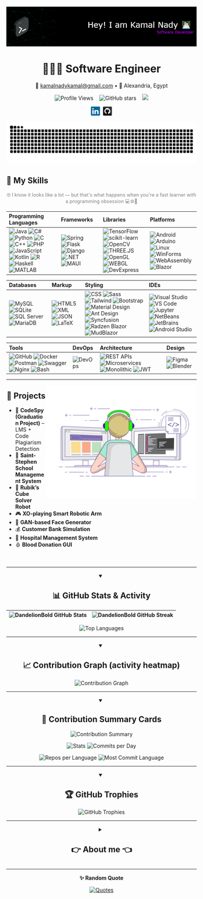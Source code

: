 [![Header](./github-header-image.png)](https://github.com/DandelionBold)
<!-- If you want the template Easy and fast to make, I generated it from https://leviarista.github.io/github-profile-header-generator/ -->

<!-- Centered Personal Info -->
<p align="center">
  <h1 align="center">🧑🏻‍💻 Software Engineer</h1>
  <p align="center">
    📧 <a href="mailto:kamalnadykamal@gmail.com">kamalnadykamal@gmail.com</a> • 
    📍 Alexandria, Egypt
  </p>
  <!-- 👀 Profile Views -->
  <p align="center">
    <img src="https://komarev.com/ghpvc/?username=DandelionBold&label=Profile%20views&color=0e75b6&style=flat" alt="Profile Views" />
    &nbsp;&nbsp;
    <img src="https://img.shields.io/github/stars/DandelionBold?style=social" alt="GitHub stars" />
    &nbsp;&nbsp;
    <img src="https://img.shields.io/github/followers/DandelionBold?style=social" />
  </p>
  <!-- <h3 align="center">ℹ️ About Me (<a href="./Kamal%20Nady%20Kamal%20CV.pdf" target="_blank">View My CV</a>)</h1> -->
  <p align="center">
    <a href="https://www.linkedin.com/in/kamal-nady"><img src="./images/linkedin.svg" width="24"/></a>&nbsp;
    <a href="https://github.com/DandelionBold"><img src="./images/github.svg" width="24"/></a>
  </p>
</p>

<!-- GitHub Snake -->
<div align="center">
  <picture>
    <source media="(prefers-color-scheme: dark)" srcset="https://raw.githubusercontent.com/DandelionBold/DandelionBold/output/github-contribution-grid-snake-dark.svg">
    <source media="(prefers-color-scheme: light)" srcset="https://raw.githubusercontent.com/DandelionBold/DandelionBold/output/github-contribution-grid-snake.svg">
    <img alt="github contribution grid snake animation" src="https://raw.githubusercontent.com/DandelionBold/DandelionBold/output/github-contribution-grid-snake.svg">
  </picture>
</div>

## 🎯 My Skills
<p align="center" style="color: gray; font-size: 0.9em;">
  🤓 I know it looks like a lot — but that's what happens when you're a fast learner with a programming obsession 💻⚙️🚀
</p>

| **Programming Languages** | **Frameworks** | **Libraries** | **Platforms** |
| :------------------------ | :------------- | :------------ | :------------ |
| ![Java](https://img.shields.io/badge/Java-007396?logo=java&logoColor=white) ![C#](https://img.shields.io/badge/C%23-239120?logo=c-sharp&logoColor=white) ![Python](https://img.shields.io/badge/Python-3776AB?logo=python&logoColor=white) ![C](https://img.shields.io/badge/C-A8B9CC?logo=c&logoColor=black) ![C++](https://img.shields.io/badge/C++-00599C?logo=c%2B%2B&logoColor=white) ![PHP](https://img.shields.io/badge/PHP-777BB4?logo=php&logoColor=white) ![JavaScript](https://img.shields.io/badge/JavaScript-F7DF1E?logo=javascript&logoColor=black) ![Kotlin](https://img.shields.io/badge/Kotlin-7F52FF?logo=kotlin&logoColor=white) ![R](https://img.shields.io/badge/R-276DC3?logo=r&logoColor=white) ![Haskell](https://img.shields.io/badge/Haskell-5D4F85?logo=haskell&logoColor=white) ![MATLAB](https://img.shields.io/badge/MATLAB-0076A8?logo=MathWorks&logoColor=white) | ![Spring](https://img.shields.io/badge/Spring-6DB33F?logo=spring&logoColor=white) ![Flask](https://img.shields.io/badge/Flask-000000?logo=flask&logoColor=white) ![Django](https://img.shields.io/badge/Django-092E20?logo=django&logoColor=white) ![.NET](https://img.shields.io/badge/.NET-512BD4?logo=dotnet&logoColor=white) ![MAUI](https://img.shields.io/badge/MAUI.NET-512BD4?logo=dotnet&logoColor=white) | ![TensorFlow](https://img.shields.io/badge/TensorFlow-FF6F00?logo=tensorflow&logoColor=white) ![scikit-learn](https://img.shields.io/badge/scikit--learn-F7931E?logo=python&logoColor=white) ![OpenCV](https://img.shields.io/badge/OpenCV-5C3EE8?logo=opencv&logoColor=white) ![THREE.JS](https://img.shields.io/badge/THREE.JS-000000?logo=three.js&logoColor=white) ![OpenGL](https://img.shields.io/badge/OpenGL-5586A4?logo=opengl&logoColor=white) ![WEBGL](https://img.shields.io/badge/WebGL-000000?logo=webgl&logoColor=white) ![DevExpress](https://img.shields.io/badge/DevExpress-0096FF?logo=devexpress&logoColor=white) | ![Android](https://img.shields.io/badge/Android-3DDC84?logo=android&logoColor=white) ![Arduino](https://img.shields.io/badge/Arduino-00979D?logo=arduino&logoColor=white) ![Linux](https://img.shields.io/badge/Linux-FCC624?logo=linux&logoColor=black) ![WinForms](https://img.shields.io/badge/WinForms-5A2D81?logo=.net&logoColor=white) ![WebAssembly](https://img.shields.io/badge/WebAssembly-654FF0?logo=webassembly&logoColor=white) ![Blazor](https://img.shields.io/badge/Blazor-512BD4?logo=blazor&logoColor=white) |

| **Databases** | **Markup** | **Styling** | **IDEs** |
| :------------ | :--------- | :---------- | :------- |
| ![MySQL](https://img.shields.io/badge/MySQL-4479A1?logo=mysql&logoColor=white) ![SQLite](https://img.shields.io/badge/SQLite-003B57?logo=sqlite&logoColor=white) ![SQL Server](https://img.shields.io/badge/SQL%20Server-CC2927?logo=microsoftsqlserver&logoColor=white) ![MariaDB](https://img.shields.io/badge/MariaDB-003545?logo=mariadb&logoColor=white) | ![HTML5](https://img.shields.io/badge/HTML5-E34F26?logo=html5&logoColor=white) ![XML](https://img.shields.io/badge/XML-000000?logo=xml&logoColor=white) ![JSON](https://img.shields.io/badge/JSON-000000?logo=json&logoColor=white) ![LaTeX](https://img.shields.io/badge/LaTeX-008080?logo=latex&logoColor=white) | ![CSS](https://img.shields.io/badge/CSS-1572B6?logo=css3&logoColor=white) ![Sass](https://img.shields.io/badge/Sass-CC6699?logo=sass&logoColor=white) ![Tailwind](https://img.shields.io/badge/Tailwind-38B2AC?logo=tailwindcss&logoColor=white) ![Bootstrap](https://img.shields.io/badge/Bootstrap-563D7C?logo=bootstrap&logoColor=white) ![Material Design](https://img.shields.io/badge/Material%20Design-0081CB?logo=material-design&logoColor=white) ![Ant Design](https://img.shields.io/badge/Ant%20Design-0170FE?logo=ant-design&logoColor=white) ![Syncfusion](https://img.shields.io/badge/Syncfusion-00BDF6?logo=syncfusion&logoColor=white) ![Radzen Blazor](https://img.shields.io/badge/Radzen-Blazor-512BD4?logo=blazor&logoColor=white) ![MudBlazor](https://img.shields.io/badge/MudBlazor-512BD4?logo=blazor&logoColor=white) | ![Visual Studio](https://img.shields.io/badge/Visual%20Studio-5C2D91?logo=visual-studio&logoColor=white) ![VS Code](https://img.shields.io/badge/VS%20Code-007ACC?logo=visual-studio-code&logoColor=white) ![Jupyter](https://img.shields.io/badge/Jupyter-FF9A00?logo=jupyter&logoColor=white) ![NetBeans](https://img.shields.io/badge/NetBeans-1C6EAF?logo=netbeans&logoColor=white) ![JetBrains](https://img.shields.io/badge/JetBrains-000000?logo=jetbrains&logoColor=white) ![Android Studio](https://img.shields.io/badge/Android%20Studio-3DDC84?logo=android-studio&logoColor=white) |

| **Tools** | **DevOps** | **Architecture** | **Design** |
| :--------| :----------| :---------------- | :--------- |
| ![GitHub](https://img.shields.io/badge/GitHub-181717?logo=github&logoColor=white) ![Docker](https://img.shields.io/badge/Docker-2496ED?logo=docker&logoColor=white) ![Postman](https://img.shields.io/badge/Postman-FF6C37?logo=postman&logoColor=white) ![Swagger](https://img.shields.io/badge/Swagger-85EA2D?logo=swagger&logoColor=white) ![Nginx](https://img.shields.io/badge/Nginx-009639?logo=nginx&logoColor=white) ![Bash](https://img.shields.io/badge/Bash-4EAA25?logo=gnu-bash&logoColor=white) | ![DevOps](https://img.shields.io/badge/DevOps-007ACC?logo=azuredevops&logoColor=white) | ![REST APIs](https://img.shields.io/badge/REST%20APIs-4285F4?logo=swagger&logoColor=white) ![Microservices](https://img.shields.io/badge/Microservices-6DB33F?logo=docker&logoColor=white) ![Monolithic](https://img.shields.io/badge/Monolithic-333333?logo=server&logoColor=white) ![JWT](https://img.shields.io/badge/JWT-000?logo=jwt&logoColor=white) | ![Figma](https://img.shields.io/badge/Figma-F24E1E?logo=figma&logoColor=white) ![Blender](https://img.shields.io/badge/Blender-F5792A?logo=blender&logoColor=white) |

---

<!-- Image floats to the right -->
<img align="right" alt="Coding" width="400" src="https://raw.githubusercontent.com/devSouvik/devSouvik/master/gif3.gif">

<!-- Centered heading -->
<h2 align="center">🚀 Projects</h2>

- 🧠 **CodeSpy (Graduation Project)** – LMS + Code Plagiarism Detection  
- 🏫 **Saint-Stephen School Management System**  
- 🤖 **Rubik’s Cube Solver Robot**  
- 🎮 **XO-playing Smart Robotic Arm**  
- 🧠 **GAN-based Face Generator**  
- 💰 **Customer Bank Simulation**  
- 🏥 **Hospital Management System**  
- 🩸 **Blood Donation GUI**

<br>
<hr>


<details open>
<summary align="center"><h2>📊 GitHub Stats & Activity</h2></summary>
<div align="center">
  
  <!-- Stats + Streak (side-by-side) -->
| ![DandelionBold GitHub Stats](https://github-readme-stats.vercel.app/api?username=DandelionBold&show_icons=true&hide_border=true&title_color=f65ee0&icon_color=1495ff&text_color=0CFFD2&bg_color=0c002e) | ![DandelionBold GitHub Streak](https://github-readme-streak-stats.herokuapp.com?user=DandelionBold&hide_border=true&ring=f65ee0&sideNums=f65ee0&stroke=1495ff&background=0c002e&sideLabels=0CFFD2&dates=1495ff&fire=1495ff&currStreakLabel=0CFFD2&currStreakNum=0CFFD2) |
| --- | --- |


  <!-- Top Languages -->
  <!--
    Most Used Languages = based on file sizes.
    Top Languages by Repo = based on repo count.
  -->
  <img
    src="https://github-readme-stats.vercel.app/api/top-langs/?username=DandelionBold&layout=compact&hide_border=true&bg_color=0c002e&title_color=f65ee0&text_color=0CFFD2&icon_color=1495ff&langs_count=10"
    alt="Top Languages"
  />

</div>
<hr>
</details>

<details open>
<summary align="center"><h2>📈 Contribution Graph (activity heatmap)</h2></summary>
<div align="center">
  <p align="center">
    <img
      src="https://github-readme-activity-graph.vercel.app/graph?username=DandelionBold&bg_color=0c002e&color=0CFFD2&line=f65ee0&point=1495ff&area=true&hide_border=true"
      alt="Contribution Graph"
    />
  </p>
</div>
<hr>
</details>

<details open>
<summary align="center"><h2>🧾 Contribution Summary Cards</h2></summary>
<div align="center">
  <!-- Note: this generator doesn't accept per-color hex params; using closest theme -->
  <p align="center">
    <img src="https://github-profile-summary-cards.vercel.app/api/cards/profile-details?username=DandelionBold&theme=tokyonight" alt="Contribution Summary" />
  </p>
  <p align="center">
    <img src="https://github-profile-summary-cards.vercel.app/api/cards/stats?username=DandelionBold&theme=tokyonight" alt="Stats" />
    <img src="https://github-profile-summary-cards.vercel.app/api/cards/productive-time?username=DandelionBold&theme=tokyonight&utcOffset=8" alt="Commits per Day" />
  </p>
  <p align="center">
    <img src="https://github-profile-summary-cards.vercel.app/api/cards/repos-per-language?username=DandelionBold&theme=tokyonight" alt="Repos per Language" />
    <img src="https://github-profile-summary-cards.vercel.app/api/cards/most-commit-language?username=DandelionBold&theme=tokyonight" alt="Most Commit Language" />
  </p>
</div>
<hr>
</details>

<details open>
<summary align="center"><h2>🏆 GitHub Trophies</h2></summary>
<div align="center">
  <!-- Note: trophies also doesn't support custom hex; 'dracula' is the closest look -->
  <p align="center">
    <img src="https://github-profile-trophy.vercel.app/?username=DandelionBold&theme=dracula&margin-w=15&margin-h=15" alt="GitHub Trophies" />
  </p>
</div>
<hr>
</details>

<details closed>
<summary align="center"><h2>👉 About me 👈</h2></summary>

```python
from life import Creativity
import os  # obviously secure, right? 😅
from dotenv import load_dotenv  # even more secure!

# Load the ultra-secret life credentials
load_dotenv()

class Life(Creativity):
    """
    A creative representation of my life profile.
    Everything here is driven by a programming obsession.
    """
    def __init__(self):
        # 🧍‍♂️ Personal Identity
        self.pronouns = "he/him"
        self.name = "Kamal Nady"
        self.locatedIn = "Alexandria, Egypt"
        self.job = "Software Engineer"
        self.education = "Bachelor of Computer Science, AAST (2019–2023)"
        self.company = "IronLabs"

        # Ultra-sensitive top-secret life password (shh 🤫)
        self.password = os.getenv("KAMAL_SUPER_SECRET_PASSWORD", "1234")  # default for me 😉

        # 🧠 Technical DNA
        self.skills = {
            "programmingLanguages": [
                "Java", "C#", "Python", "C", "C++", "PHP",
                "JavaScript", "Kotlin", "R", "Haskell", "MATLAB"
            ],
            "frameworks": [
                "Spring", "Flask", "Django", ".NET", "MAUI"
            ],
            "libraries": [
                "TensorFlow", "scikit-learn", "OpenCV", "THREE.JS", "OpenGL", "WEBGL", "DevExpress"
            ],
            "platforms": [
                "Android", "Arduino", "Linux", "WinForms", "WebAssembly", "Blazor"
            ],
            "databases": [
                "MySQL", "SQLite", "SQL Server", "MariaDB"
            ],
            "markup": [
                "HTML5", "XML", "JSON", "LaTeX"
            ],
            "styling": [
                "CSS", "Sass", "Tailwind", "Bootstrap", "Material Design",
                "Ant Design", "Syncfusion", "Radzen Blazor", "MudBlazor"
            ],
            "tools": [
                "Git", "Docker", "Nginx", "Postman", "Swagger",
                "Visual Studio", "VS Code", "Jupyter", "NetBeans", "JetBrains",
                "Android Studio", "GitHub"
            ],
            "devOps": [
                "DevOps"
            ]
        }

        # 🏛️ How my brain organizes code
        self.architecture = {
            "frontEnd": "Modern Web Interfaces",
            "backEnd": ["microservices", "monolithic"],
            "databases": ["Relational", "NoSQL", "In-memory"]
        }

        # 📜 The lore
        self.pastExperiences = [
            "IronLabs (2023–2024): Led development, maintenance, and ERP customization",
            "App Soft (2021–2022): Trained as a software developer in .NET MVC",
            "AAST Competitive Programming Contest (2020): Achieved 32nd place"
        ]

        # 🎯 What keeps me up at night (in a good way)
        self.fieldsOfInterests = [
            "Competitive Programming", "Software Architecture", "Machine Learning", "IoT", "Robotics"
        ]

        # 🧠 Where the knowledge lives
        self.technicalBackground = [
            "Bachelor in Computer Science with a minor in Software Engineering"
        ]

# Totally not running in production 😅
if __name__ == '__main__':
    profile = Life()
    print(f"Logging in with password: {profile.password} (definitely not hardcoded)") 
```

</details>

<hr>

<div align="center">
  <p align="center"><b>✨ Random Quote</b></p>
  <a href="https://github.com/piyushsuthar/github-readme-quotes">
    <img alt="Quotes" src="https://quotes-github-readme.vercel.app/api?type=horizontal&theme=dark&animation=grow_out_in&quoteCategory=programming?border=true">
  </a>
</div>



